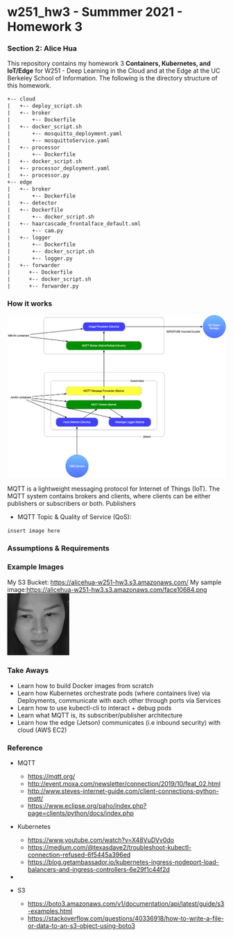 # w251_hw3 - Summmer 2021 - Homework 3
### Section 2: Alice Hua

This repository contains my homework 3 **Containers, Kubernetes, and IoT/Edge** for W251 - Deep Learning in the Cloud and at the Edge at the UC Berkeley School of Information. 
The following is the directory structure of this homework.

```
+-- cloud
|   +-- deploy_script.sh
|   +-- broker
|       +-- Dockerfile
|	+-- docker_script.sh
|       +-- mosquitto_deployment.yaml
|       +-- mosquittoService.yaml  
|   +-- processor
|       +-- Dockerfile
|	+-- docker_script.sh
|	+-- processor_deployment.yaml
|	+-- processor.py
+-- edge
|   +-- broker
|       +-- Dockerfile
|   +-- detector
|	+-- Dockerfile
|       +-- docker_script.sh
|	+-- haarcascade_frontalface_default.xml
|       +-- cam.py
|   +-- logger 
|       +-- Dockerfile
|       +-- docker_script.sh
|       +-- logger.py
|   +-- forwarder
|      +-- Dockerfile
|      +-- docker_script.sh
|      +-- forwarder.py    
```

### How it works
![](images/hw3.png)

MQTT is a lightweight messaging protocol for Internet of Things (IoT). The MQTT system contains brokers and clients, 
where clients can be either publishers or subscribers or both. Publishers 
- MQTT Topic & Quality of Service (QoS): 

`insert image here`

### Assumptions & Requirements

### Example Images
My S3 Bucket: https://alicehua-w251-hw3.s3.amazonaws.com/
My sample image:https://alicehua-w251-hw3.s3.amazonaws.com/face10684.png
![](images/face10684.png)
 
### Take Aways
- Learn how to build Docker images from scratch
- Learn how Kubernetes orchestrate pods (where containers live) via Deployments, communicate with each other through ports via Services
- Learn how to use kubectl-cli to interact + debug pods
- Learn what MQTT is, its subscriber/publisher architecture
- Learn how the edge (Jetson) communicates (i.e inbound security) with cloud (AWS EC2)  

### Reference

- MQTT
	- https://mqtt.org/
	- http://event.moxa.com/newsletter/connection/2019/10/feat_02.html
	- http://www.steves-internet-guide.com/client-connections-python-mqtt/
	- https://www.eclipse.org/paho/index.php?page=clients/python/docs/index.php

- Kubernetes
	- https://www.youtube.com/watch?v=X48VuDVv0do
	- https://medium.com/@texasdave2/troubleshoot-kubectl-connection-refused-6f5445a396ed
	- https://blog.getambassador.io/kubernetes-ingress-nodeport-load-balancers-and-ingress-controllers-6e29f1c44f2d
- 
- S3
	- https://boto3.amazonaws.com/v1/documentation/api/latest/guide/s3-examples.html
	- https://stackoverflow.com/questions/40336918/how-to-write-a-file-or-data-to-an-s3-object-using-boto3

